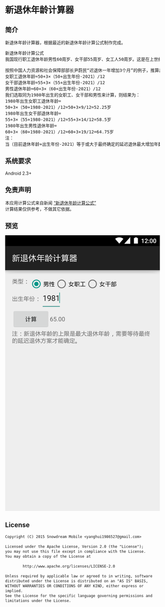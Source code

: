 # 新退休年龄计算器


## 简介
新退休年龄计算器，根据最近的新退休年龄计算公式制作完成。
<pre>
新退休年龄计算公式
我国现行职工退休年龄男性60周岁、女干部55周岁、女工人50周岁。这是在上世纪50年代初《劳动保险条例》和有关政策规定的。

按照中国人力资源和社会保障部部长尹蔚民“迟退休一年增加3个月”的例子，推算出延迟退休后的退休年龄计算公式：
女职工退休年龄=50+3×（50+出生年份-2021）/12
女干部退休年龄=55+3×（55+出生年份-2021）/12
男性退休年龄=60+3×（60+出生年份-2021）/12
我们选取同为1980年出生的女职工、女干部和男性来计算，则结果为：
1980年出生女职工退休年龄=
50+3×（50+1980-2021）/12=50+3×9/12=52.25岁
1980年出生女干部退休年龄=
55+3×（55+1980-2021）/12=55+3×14/12=58.5岁
1980年出生男性退休年龄=
60+3×（60+1980-2021）/12=60+3×19/12=64.75岁
注：
当（目前退休年龄+出生年份-2021）等于或大于最终确定的延迟退休最大增加年数（例如方案最终规定男性最多延迟到65岁退休，则最大增加年数为5年）时，结果均为最大退休年龄。</pre>

## 系统要求
Android 2.3+

## 免责声明
本应用计算公式来自新闻 [“新退休年龄计算公式”](http://toutiao.com/i6256923608682070530/)      
计算结果仅供参考，不做其它依据。


## 预览
![新退休年龄计算器](docs/preview/device-2016-03-08-213132.png)

## License
```
Copyright (C) 2015 Snowdream Mobile <yanghui1986527@gmail.com>

Licensed under the Apache License, Version 2.0 (the "License");
you may not use this file except in compliance with the License.
You may obtain a copy of the License at

        http://www.apache.org/licenses/LICENSE-2.0

Unless required by applicable law or agreed to in writing, software
distributed under the License is distributed on an "AS IS" BASIS,
WITHOUT WARRANTIES OR CONDITIONS OF ANY KIND, either express or implied.
See the License for the specific language governing permissions and
limitations under the License.
```

[0]:http://snowdream.github.io/
[1]:http://hexo.io/
[2]:https://github.com/wuchong/jacman

